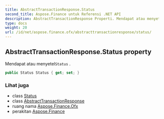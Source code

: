 ```yaml
---
title: AbstractTransactionResponse.Status
second_title: Aspose.Finance untuk Referensi .NET API
description: AbstractTransactionResponse Properti. Mendapat atau menyetelStatus .
type: docs
weight: 20
url: /id/net/aspose.finance.ofx/abstracttransactionresponse/status/
---
```

## AbstractTransactionResponse.Status property

Mendapat atau menyetel`Status` .

```csharp
public Status Status { get; set; }
```

### Lihat juga

* class [Status](../../status/)
* class [AbstractTransactionResponse](../)
* ruang nama [Aspose.Finance.Ofx](../../abstracttransactionresponse/)
* perakitan [Aspose.Finance](../../../)


